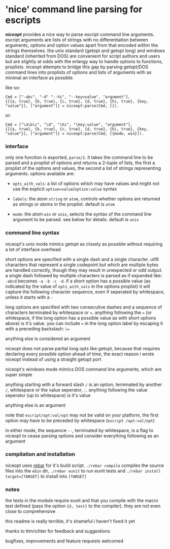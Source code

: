 # 'nice' command line parsing for escripts

***niceopt*** provides a nice way to parse escript command line arguments. escript arguments are lists of strings with no differentiation between arguments, options and option values apart from that encoded within the strings themselves. the unix standard (getopt and getopt long) and windows standard (inherited from DOS) are convenient for script authors and users but are slightly at odds with the erlangy way to handle options to functions, proplists. niceopt attempts to bridge this gap by parsing getopt/DOS command lines into proplists of options and lists of arguments with as minimal an interface as possible.

like so:

    Cmd = ["-abc", "-d" "--hi", "--key=value", "argument"],
    {[{a, true}, {b, true}, {c, true}, {d, true}, {hi, true}, {key, "value"}], ["argument"]} = niceopt:parse(Cmd, []).

or:
	
    Cmd = ["\a\b\c", "\d", "\hi", "\key:value", "argument"],
	{[{a, true}, {b, true}, {c, true}, {d, true}, {hi, true}, {key, "value"}], ["argument"]} = niceopt:parse(Cmd, [{mode, win}]).


### interface

only one function is exported, `parse/2`. it takes the command line to be parsed and a proplist of options and returns a 2-tuple of lists, the first a proplist of the options and values, the second a list of strings representing arguments. options available are:

* `opts_with_vals`: a list of options which may have values and might not use the explicit `option=value`/`option:value` syntax

* `labels`: the atom `string` or `atom`, controls whether options are returned as strings or atoms in the proplist. default is `atom`

* `mode`: the atom `win` or `unix`, selects the syntax of the command line argument to be parsed. see below for details. default is `unix`


### command line syntax

niceopt's unix mode mimics getopt as closely as possible without requiring a lot of interface overhead

short options are specified with a single dash and a single character. utf8 characters that represent a single codepoint but which are multiple bytes are handled correctly, though they may result in unexpected or odd output. a single dash followed by multiple characters is parsed as if expanded like: `-abcd` becomes `-a -b -c -d`. if a short option has a possible value (as indicated by the value of `opts_with_vals` in the options proplist) it will capture the following character sequence, even if seperated by whitespace, unless it starts with a `-`

long options are specified with two consecutive dashes and a sequence of characters terminated by whitespace or `=`. anything following the `=` (or whitespace, if the long option has a possible value as with short options above) is it's value. you can include `=` in the long option label by escaping it with a preceding backslash: `\=`

anything else is considered an argument

niceopt does not parse partial long opts like getopt, because that requires declaring every possible option ahead of time, the exact reason i wrote niceopt instead of using a straight getopt port


niceopt's windows mode mimics DOS command line arguments, which are super simple

anything starting with a forward slash `/` is an option, terminated by another `/`, whitespace or the value seperator, `:`. anything following the value seperator (up to whitespace) is it's value

anything else is an argument

note that `escript/opt:val/opt` may not be valid on your platform, the first option may have to be preceded by whitespace (`escript /opt:val/opt`)


in either mode, the sequence `--`, terminated by whitespace, is a flag to niceopt to cease parsing options and consider everything following as an argument


### compilation and installation

niceopt uses [rebar][rebar] for it's build script. `./rebar compile` compiles the source files into the `ebin` dir, `./rebar eunit` to run eunit tests and `./rebar install target=[TARGET]` to install into `[TARGET]`


### notes

the tests in the module require eunit and that you compile with the macro test defined (pass the option `{d, test}` to the compiler). they are not even close to comprehensive

this readme is really terrible, it's shameful i haven't fixed it yet

thanks to ttmrichter for feedback and suggestions

bugfixes, improvements and feature requests welcomed

[rebar]: https://github.com/basho/rebar